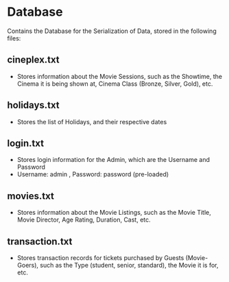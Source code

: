 # Database
Contains the Database for the Serialization of Data, stored in the following files:

## cineplex.txt
- Stores information about the Movie Sessions, such as the Showtime, the Cinema it is being shown at, Cinema Class (Bronze, Silver, Gold), etc.

## holidays.txt
- Stores the list of Holidays, and their respective dates

## login.txt
- Stores login information for the Admin, which are the Username and Password
- Username: admin , Password: password (pre-loaded)

## movies.txt
- Stores information about the Movie Listings, such as the Movie Title, Movie Director, Age Rating, Duration, Cast, etc.

## transaction.txt
- Stores transaction records for tickets purchased by Guests (Movie-Goers), such as the Type (student, senior, standard), the Movie it is for, etc.
